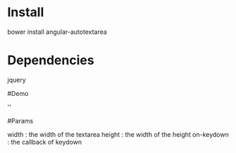 # Install

bower install angular-autotextarea

# Dependencies

jquery

#Demo

'<auto-textarea></auto-textarea>'

#Params

width : the width of the textarea
height : the width of the height
on-keydown : the callback of keydown 
